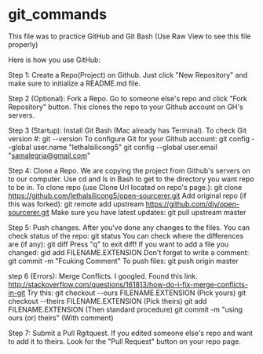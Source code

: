 git_commands
============

This file was to practice GitHub and Git Bash (Use Raw View to see this file properly)

Here is how you use GitHub:

Step 1: Create a Repo(Project) on Github. Just click "New Repository" and make sure to initialize a README.md file.

Step 2 (Optional): Fork a Repo. Go to someone else's repo and click "Fork Repository" button. This clones the repo to your Github account on GH's servers.

Step 3 (Startup): Install Git Bash (Mac already has Terminal).
	To check Git version #:
		git --version
	To configure Git for your Github account:
		git config --global user.name "lethalsilicong5"
		git config --global user.email "samalegria@gmail.com"

Step 4: Clone a Repo. We are copying the project from Github's servers on to our computer.
	Use cd and ls in Bash to get to the directory you want repo to be in.
	To clone repo (use Clone Url located on repo's page.):
		git clone https://github.com/lethalsilicong5/open-sourcerer.git
	Add original repo (if this was forked):
		git remote add upstream https://github.com/diy/open-sourcerer.git
	Make sure you have latest updates:
		git pull upstream master

Step 5: Push changes. After you've done any changes to the files.
	You can check status of the repo:
		git status
	You can check where the differences are (if any):
		git diff
		Press "q" to exit diff!
	If you want to add a file you changed:
		gid add FILENAME.EXTENSION
	Don't forget to write a comment:
		git commit -m "Fcuking Comment"
	To push files:
		git push origin master

step 6 (Errors): Merge Conflicts. I googled. Found this link. http://stackoverflow.com/questions/161813/how-do-i-fix-merge-conflicts-in-git
	Try this:
		git checkout --ours FILENAME.EXTENSION (Pick yours)
		git checkout --theirs FILENAME.EXTENSION (Pick theirs)
		git add FILENAME.EXTENSION (Then standard procedure)
		git commit -m "using ours (or) theirs" (With comment)


Step 7: Submit a Pull Rgitquest. If you edited someone else's repo and want to add it to theirs. Look for the "Pull Request" button on your repo page.